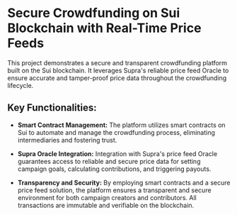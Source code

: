 # Secure Crowdfunding on Sui Blockchain with Real-Time Price Feeds

This project demonstrates a secure and transparent crowdfunding platform built on the Sui blockchain. It leverages Supra's reliable price feed Oracle to ensure accurate and tamper-proof price data throughout the crowdfunding lifecycle.

## Key Functionalities:

- **Smart Contract Management:** The platform utilizes smart contracts on Sui to automate and manage the crowdfunding process, eliminating intermediaries and fostering trust.
  
- **Supra Oracle Integration:** Integration with Supra's price feed Oracle guarantees access to reliable and secure price data for setting campaign goals, calculating contributions, and triggering payouts.
  
- **Transparency and Security:** By employing smart contracts and a secure price feed solution, the platform ensures a transparent and secure environment for both campaign creators and contributors. All transactions are immutable and verifiable on the blockchain.
